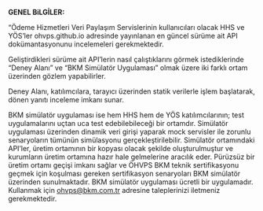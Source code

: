
**GENEL BiLGİLER:**


“Ödeme Hizmetleri Veri Paylaşım Servislerinin kullanıcıları olacak HHS ve YÖS’ler ohvps.github.io adresinde yayınlanan en güncel sürüme ait API dokümantasyonunu incelemeleri gerekmektedir.

Geliştirdikleri sürüme ait API’lerin nasıl çalıştıklarını görmek istediklerinde “Deney Alanı” ve “BKM Simülatör Uygulaması” olmak üzere iki farklı ortam üzerinden gözlem yapabilirler.

Deney Alanı, katılımcılara, tarayıcı üzerinden statik verilerle işlem başlatarak, dönen yanıtı inceleme imkanı sunar.

BKM simülatör uygulaması ise hem HHS hem de YÖS katılımcılarının; test uygulamalarını uçtan uca test edebilebileceği bir ortamdır. Simülatör uygulaması üzerinden dinamik veri girişi yaparak mock servisler ile zorunlu senaryoların tümünün simülasyonu gerçekleştirilebilir. Simülatör ortamındaki API’ler, üretim ortamının bir kopyası olacak şekilde oluşturulmuştur ve kurumların üretim ortamına hazır hale gelmelerine aracılık eder. Pürüzsüz bir üretim ortamı geçişi imkanı sağlar ve ÖHVPS BKM teknik sertifikasyonu geçmek için koşulması gereken sertifikasyon senaryoları BKM simülatör üzerinden sunulmaktadır. BKM simülatör uygulaması ücretli bir uygulamadır. Kullanmak için ohvps@bkm.com.tr adresine taleplerinizi iletmeniz gerekmektedir.